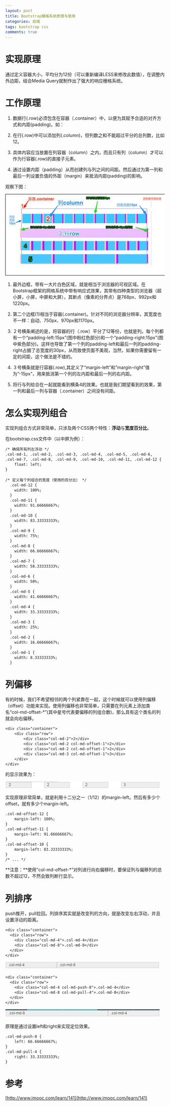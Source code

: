 ```yaml
---
layout: post
title: Bootstrap栅格系统原理与使用
categories: 前端
tags: bootstrap css
comments: true
---
```


# 实现原理

通过定义容器大小，平均分为12份（可以重新编译LESS来修改此数值），在调整内外边距，结合Media Query就制作出了强大的响应栅格系统。

# 工作原理

1. 数据行(.row)必须包含在容器（.container）中，以便为其赋予合适的对齐方式和内距(padding)。如：

	<div class="container">
		<div class="row"></div>
	</div>

2. 在行(.row)中可以添加列(.column)，但列数之和不能超过平分的总列数，比如12。

3. 具体内容应当放置在列容器（column）之内，而且只有列（column）才可以作为行容器(.row)的直接子元素。

4. 通过设置内距（padding）从而创建列与列之间的间距。然后通过为第一列和最后一列设置负值的外距（margin）来抵消内距(padding)的影响。

观察下图：

![bootstrap grid](/media/images/bootstrap-grid-system/grid.jpg)

1. 最外边框，带有一大片白色区域，就是相当于浏览器的可视区域。在Bootstrap框架的网格系统中带有响应式效果，其带有四种类型的浏览器（超小屏，小屏，中屏和大屏），其断点（像素的分界点）是768px、992px和1220px。

2. 第二个边框(1)相当于容器(.container)。针对不同的浏览器分辨率，其宽度也不一样：自动、750px、970px和1170px。

3. ２号横条阐述的是，将容器的行（.row）平分了12等份，也就是列。每个列都有一个“padding-left:15px”(图中粉红色部分)和一个“padding-right:15px”(图中紫色部分)。这样也导致了第一个列的padding-left和最后一列的padding-right占据了总宽度的30px，从而致使页面不美观，当然，如果你需要留有一定的间距，这个做法是不错的。
 
4. ３号横条就是行容器(.row),其定义了“margin-left”和”margin-right”值为”-15px”，用来抵消第一个列的左内距和最后一列的右内距。

5. 将行与列给合在一起就能看到横条4的效果。也就是我们期望看到的效果，第一列和最后一列与容器（.container）之间没有间距。 

# 怎么实现列组合

实现列组合方式非常简单，只涉及两个CSS两个特性：**浮动**与**宽度百分比**。

在bootstrap.css文件中（以中屏为例）：

	/* 确保所有列左浮动 */
	.col-md-1, .col-md-2, .col-md-3, .col-md-4, .col-md-5, .col-md-6, .col-md-7, .col-md-8, .col-md-9, .col-md-10, .col-md-11, .col-md-12 {
	    float: left;
	}

	/* 定义每个列组合的宽度（使用的百分比） */
	  .col-md-12 {
	    width: 100%;
	  }
	  .col-md-11 {
	    width: 91.66666667%;
	  }
	  .col-md-10 {
	    width: 83.33333333%;
	  }
	  .col-md-9 {
	    width: 75%;
	  }
	  .col-md-8 {
	    width: 66.66666667%;
	  }
	  .col-md-7 {
	    width: 58.33333333%;
	  }
	  .col-md-6 {
	    width: 50%;
	  }
	  .col-md-5 {
	    width: 41.66666667%;
	  }
	  .col-md-4 {
	    width: 33.33333333%;
	  }
	  .col-md-3 {
	    width: 25%;
	  }
	  .col-md-2 {
	    width: 16.66666667%;
	  }
	  .col-md-1 {
	    width: 8.33333333%;
	  }

# 列偏移

有的时候，我们不希望相邻的两个列紧靠在一起，这个时候就可以使用列偏移（offset）功能来实现。使用列偏移也非常简单，只需要在列元素上添加类名“col-md-offset-*”(其中星号代表要偏移的列组合数)，那么具有这个类名的列就会向右偏移。

	<div class="container">
	    <div class="row">
	        <div class="col-md-2">2</div>
	        <div class="col-md-2 col-md-offset-1">2</div>
	        <div class="col-md-2 col-md-offset-1">2</div>
	        <div class="col-md-3 col-md-offset-1">3</div>
	    </div>
	</div>

的显示效果为：

![bootstrap grid](/media/images/bootstrap-grid-system/offset.jpg)

实现原理非常简单，就是利用十二分之一（1/12）的margin-left。然后有多少个offset，就有多少个margin-left。

	.col-md-offset-12 {
		margin-left: 100%;
	}
	.col-md-offset-11 {
		margin-left: 91.66666667%;
	}
	.col-md-offset-10 {
		margin-left: 83.33333333%;
	}
	/* ... */

**注意：**使用”col-md-offset-*”对列进行向右偏移时，要保证列与偏移列的总数不超过12，不然会致列断行显示。

# 列排序

push推开，pull拉回。列排序其实就是改变列的方向，就是改变左右浮动，并且设置浮动的距离。

	<div class="container">
	  <div class="row">
	    <div class="col-md-4">.col-md-4</div>
	    <div class="col-md-8">.col-md-8</div>
	  </div>
	</div>

![bootstrap grid](/media/images/bootstrap-grid-system/push-pull-1.jpg)

	<div class="container">
	  <div class="row">
	    <div class="col-md-4 col-md-push-8">.col-md-4</div>
	    <div class="col-md-8 col-md-pull-4">.col-md-8</div>
	  </div>
	</div>


![bootstrap grid](/media/images/bootstrap-grid-system/push-pull-2.jpg)

原理是通过设置left和right来实现定位效果。

	.col-md-push-8 {
		left: 66.66666667%;
	}
	.col-md-pull-4 {
		right: 33.33333333%;
	}

# 参考

[http://www.imooc.com/learn/141](http://www.imooc.com/learn/141)
